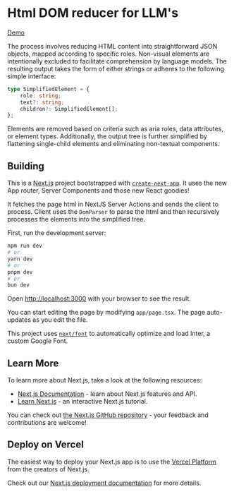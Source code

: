 # Html DOM reducer for LLM's

[Demo](TODO)

The process involves reducing HTML content into straightforward JSON objects, mapped according to specific roles. Non-visual elements are intentionally excluded to facilitate comprehension by language models. The resulting output takes the form of either strings or adheres to the following simple interface:

```typescript
type SimplifiedElement = {
    role: string;
    text?: string;
    children?: SimplifiedElement[];
};
```

Elements are removed based on criteria such as aria roles, data attributes, or element types. Additionally, the output tree is further simplified by flattening single-child elements and eliminating non-textual components.

## Building

This is a [Next.js](https://nextjs.org/) project bootstrapped with [`create-next-app`](https://github.com/vercel/next.js/tree/canary/packages/create-next-app). It uses the new App router, Server Components and those new React goodies!

It fetches the page html in NextJS Server Actions and sends the client to process. Client uses the `DomParser` to parse the html and then recursively processes the elements into the simplified tree.

First, run the development server:

```bash
npm run dev
# or
yarn dev
# or
pnpm dev
# or
bun dev
```

Open [http://localhost:3000](http://localhost:3000) with your browser to see the result.

You can start editing the page by modifying `app/page.tsx`. The page auto-updates as you edit the file.

This project uses [`next/font`](https://nextjs.org/docs/basic-features/font-optimization) to automatically optimize and load Inter, a custom Google Font.

## Learn More

To learn more about Next.js, take a look at the following resources:

- [Next.js Documentation](https://nextjs.org/docs) - learn about Next.js features and API.
- [Learn Next.js](https://nextjs.org/learn) - an interactive Next.js tutorial.

You can check out [the Next.js GitHub repository](https://github.com/vercel/next.js/) - your feedback and contributions are welcome!

## Deploy on Vercel

The easiest way to deploy your Next.js app is to use the [Vercel Platform](https://vercel.com/new?utm_medium=default-template&filter=next.js&utm_source=create-next-app&utm_campaign=create-next-app-readme) from the creators of Next.js.

Check out our [Next.js deployment documentation](https://nextjs.org/docs/deployment) for more details.
